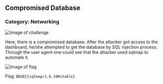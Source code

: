 ## Compromised Database
### Category: Networking

![Image of challenge](https://i.imgur.com/T76HDP3.png)

Here, there is a compromised database. After the attacker got access to the dashboard, he/she attempted to get the database by SQL injection process. Through the user agent one could see that the attacker used sqlmap to automate it.

![Image of flag](https://i.imgur.com/zn2nmdD.png)

Flag: `BDSEC{sqlmap/1.6.10#stable}`
